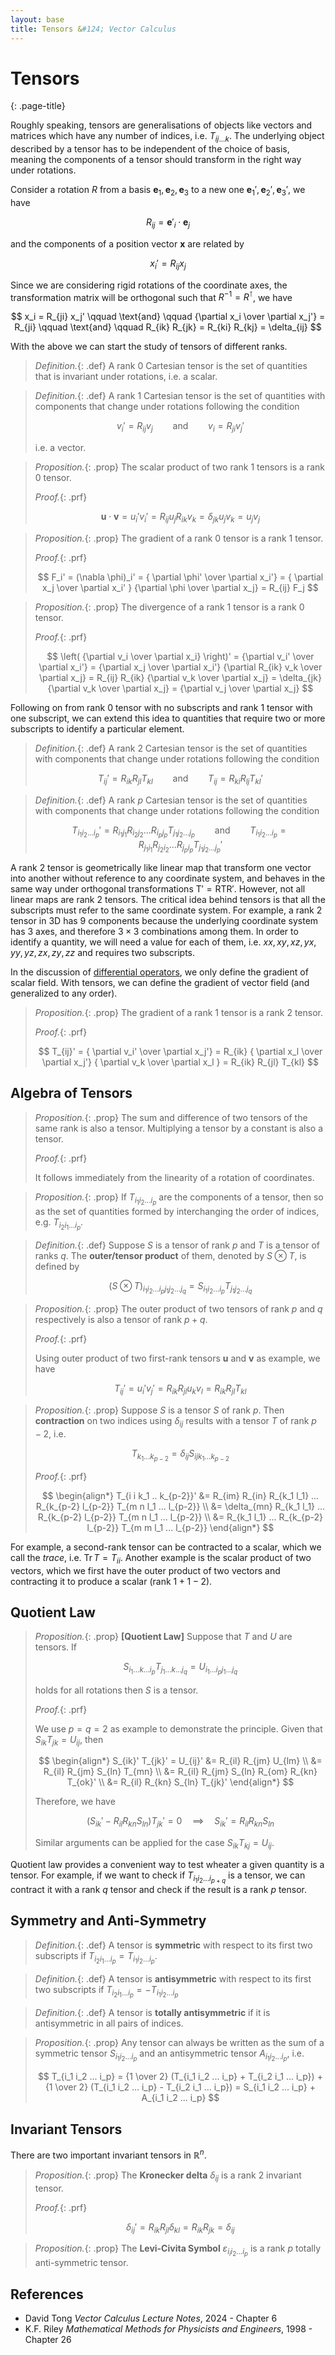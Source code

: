 ```yaml
---
layout: base
title: Tensors &#124; Vector Calculus
---
```


# Tensors
{: .page-title}

Roughly speaking, tensors are generalisations of objects like vectors and matrices which have any number of indices, i.e. $T_{ij...k}$.
The underlying object described by a tensor has to be independent of the choice of basis, meaning the components of a tensor should transform in the right way under rotations.

Consider a rotation $R$ from a basis $\mathbf{e}_1, \mathbf{e}_2, \mathbf{e}_3$ to a new one $\mathbf{e}_1', \mathbf{e}_2', \mathbf{e}_3'$, we have

$$
R_{ij} = \mathbf{e}'_i \cdot \mathbf{e}_j
$$

and the components of a position vector $\mathbf{x}$ are related by

$$
x_i' = R_{ij} x_j
$$

Since we are considering rigid rotations of the coordinate axes, the transformation matrix will be orthogonal such that $R^{-1} = R^\intercal$, we have

$$
x_i = R_{ji} x_j' \qquad \text{and} \qquad {\partial x_i \over \partial x_j'} = R_{ji}  \qquad \text{and} \qquad R_{ik} R_{jk} = R_{ki} R_{kj} = \delta_{ij}
$$

With the above we can start the study of tensors of different ranks.

> *Definition.*{: .def}
> A rank $0$ Cartesian tensor is the set of quantities that is invariant under rotations, i.e. a scalar.

> *Definition.*{: .def}
> A rank $1$ Cartesian tensor is the set of quantities with components that change under rotations following the condition
>
> $$
  v_i' = R_{ij} v_j \qquad \text{and} \qquad v_i = R_{ji} v_j'
  $$
>
> i.e. a vector.

> *Proposition.*{: .prop}
> The scalar product of two rank $1$ tensors is a rank $0$ tensor.
>
> *Proof.*{: .prf}
>
> $$
  \mathbf{u} \cdot \mathbf{v} = u_i' v_i' = R_{ij} u_j R_{ik} v_k = \delta_{jk} u_j v_k = u_j v_j
  $$

> *Proposition.*{: .prop}
> The gradient of a rank $0$ tensor is a rank $1$ tensor.
>
> *Proof.*{: .prf}
>
> $$
  F_i' = (\nabla \phi)_i' = { \partial \phi' \over \partial x_i'} = { \partial x_j \over \partial x_i' } {\partial \phi \over \partial x_j} = R_{ij} F_j
  $$

> *Proposition.*{: .prop}
> The divergence of a rank $1$ tensor is a rank $0$ tensor.
>
> *Proof.*{: .prf}
>
> $$
  \left( {\partial v_i \over \partial x_i} \right)' = {\partial v_i' \over \partial x_i'} = {\partial x_j \over \partial x_i'} {\partial R_{ik} v_k \over \partial x_j}
  = R_{ij} R_{ik} {\partial v_k \over \partial x_j} = \delta_{jk} {\partial v_k \over \partial x_j} = {\partial v_j \over \partial x_j}
  $$

Following on from rank $0$ tensor with no subscripts and rank $1$ tensor with one subscript, we can extend this idea to quantities that require two or more subscripts to identify a particular element.

> *Definition.*{: .def}
> A rank $2$ Cartesian tensor is the set of quantities with components that change under rotations following the condition
>
> $$
  T_{ij}' = R_{ik} R_{jl} T_{kl} \qquad \text{and} \qquad T_{ij} = R_{ki} R_{lj} T_{kl}'
  $$

> *Definition.*{: .def}
> A rank $p$ Cartesian tensor is the set of quantities with components that change under rotations following the condition
>
> $$
  T_{i_1 i_2 ... i_p}' = R_{i_1 j_1} R_{i_2 j_2} ... R_{i_p j_p} T_{j_1 j_2 ... j_p}
  \qquad \text{and} \qquad
  T_{i_1 i_2 ... i_p}  = R_{j_1 i_1} R_{j_2 i_2} ... R_{j_p i_p} T_{j_1 j_2 ... j_p}'
  $$

A rank $2$ tensor is geometrically like linear map that transform one vector into another without reference to any coordinate system, and behaves in the same way under orthogonal transformations $\mathsf{T}' = \mathsf{RTR'}$.
However, not all linear maps are rank $2$ tensors. The critical idea behind tensors is that all the subscripts must refer to the same coordinate system.
For example, a rank $2$ tensor in 3D has 9 components because the underlying coordinate system has $3$ axes, and therefore $3 \times 3$ combinations among them.
In order to identify a quantity, we will need a value for each of them, i.e. $xx, xy, xz, yx, yy, yz, zx, zy, zz$ and requires two subscripts.

In the discussion of [differential operators](differential-operators.md), we only define the gradient of scalar field.
With tensors, we can define the gradient of vector field (and generalized to any order).

> *Proposition.*{: .prop}
> The gradient of a rank $1$ tensor is a rank $2$ tensor.
>
> *Proof.*{: .prf}
>
> $$
  T_{ij}' = { \partial v_i' \over \partial x_j'} = R_{ik} { \partial x_l \over \partial x_j'} { \partial v_k \over \partial x_l } = R_{ik} R_{jl} T_{kl}
  $$

## Algebra of Tensors

> *Proposition.*{: .prop}
> The sum and difference of two tensors of the same rank is also a tensor.
> Multiplying a tensor by a constant is also a tensor.
>
> *Proof.*{: .prf}
>
> It follows immediately from the linearity of a rotation of coordinates.

> *Proposition.*{: .prop}
> If $T_{i_1 i_2 ... i_p}$ are the components of a tensor, then so as the set of quantities formed by interchanging the order of indices, e.g. $T_{i_2 i_1 ... i_p}$.

> *Definition.*{: .def}
> Suppose $S$ is a tensor of rank $p$ and $T$ is a tensor of ranks $q$.
> The **outer/tensor product** of them, denoted by $S \otimes T$, is defined by
>
> $$
  (S \otimes T)_{i_1 i_2 ... i_p j_1 j_2 ... j_q} = S_{i_1 i_2 ... i_p} T_{j_1 j_2 ... j_q}
  $$

> *Proposition.*{: .prop}
> The outer product of two tensors of rank $p$ and $q$ respectively is also a tensor of rank $p + q$.
>
> *Proof.*{: .prf}
>
> Using outer product of two first-rank tensors $\mathbf{u}$ and $\mathbf{v}$ as example, we have
>
> $$
  T_{ij}' = u_i' v_j' = R_{ik} R_{jl} u_k v_l = R_{ik} R_{jl} T_{kl}
  $$

> *Proposition.*{: .prop}
> Suppose $S$ is a tensor $S$ of rank $p$.
> Then **contraction** on two indices using $\delta_{ij}$ results with a tensor $T$ of rank $p - 2$, i.e.
>
> $$
  T_{k_1 ... k_{p-2}} = \delta_{ij} S_{ij k_1 ... k_{p-2}}
  $$
>
> *Proof.*{: .prf}
>
> $$
  \begin{align*}
  T_{i i k_1 .. k_{p-2}}' &= R_{im} R_{in} R_{k_1 l_1} ... R_{k_{p-2} l_{p-2}} T_{m n l_1 ... l_{p-2}} \\
  &= \delta_{mn} R_{k_1 l_1} ... R_{k_{p-2} l_{p-2}} T_{m n l_1 ... l_{p-2}} \\
  &= R_{k_1 l_1} ... R_{k_{p-2} l_{p-2}} T_{m m l_1 ... l_{p-2}}
  \end{align*}
  $$

For example, a second-rank tensor can be contracted to a scalar, which we call the _trace_, i.e. $\text{Tr}\, T = T_{ii}$.
Another example is the scalar product of two vectors, which we first have the outer product of two vectors and contracting it to produce a scalar (rank $1 + 1 - 2$).

## Quotient Law

> *Proposition.*{: .prop}
> **[Quotient Law]**
> Suppose that $T$ and $U$ are tensors.
> If
>
> $$
  S_{i_1 ... k ... i_p} T_{j_1 ... k ... j_q} = U_{i_1 ... i_p j_1 ... j_q}
  $$
>
> holds for all rotations then $S$ is a tensor.
>
> *Proof.*{: .prf}
>
> We use $p = q = 2$ as example to demonstrate the principle.
> Given that $S_{ik} T_{jk} = U_{ij}$, then
>
> $$
  \begin{align*}
  S_{ik}' T_{jk}' = U_{ij}' &= R_{il} R_{jm} U_{lm}  \\
  &= R_{il} R_{jm} S_{ln} T_{mn} \\
  &= R_{il} R_{jm} S_{ln} R_{om} R_{kn} T_{ok}' \\
  &= R_{il} R_{kn} S_{ln} T_{jk}'
  \end{align*}
  $$
>
> Therefore, we have
>
> $$
  (S_{ik}' - R_{il} R_{kn} S_{ln}) T_{jk}' = 0 \quad \implies \quad S_{ik}' = R_{il} R_{kn} S_{ln}
  $$
>
> Similar arguments can be applied for the case $S_{ik} T_{kj} = U_{ij}$.

Quotient law provides a convenient way to test wheater a given quantity is a tensor.
For example, if we want to check if $T_{i_1 i_2 ... i_{p+q}}$ is a tensor, we can contract it with a rank $q$ tensor and check if the result is a rank $p$ tensor.

## Symmetry and Anti-Symmetry

> *Definition.*{: .def}
> A tensor is **symmetric** with respect to its first two subscripts if $T_{i_2 i_1 ... i_p} = T_{i_1 i_2 ... i_p}$.

> *Definition.*{: .def}
> A tensor is **antisymmetric** with respect to its first two subscripts if $T_{i_2 i_1 ... i_p} = -T_{i_1 i_2 ... i_p}$

> *Definition.*{: .def}
> A tensor is **totally antisymmetric** if it is antisymmetric in all pairs of indices.

> *Proposition.*{: .prop}
> Any tensor can always be written as the sum of a symmetric tensor $S_{i_1 i_2 ... i_p}$ and an antisymmetric tensor $A_{i_1 i_2 ... i_p}$, i.e.
>
> $$
  T_{i_1 i_2 ... i_p} = {1 \over 2} (T_{i_1 i_2 ... i_p} + T_{i_2 i_1 ... i_p}) + {1 \over 2} (T_{i_1 i_2 ... i_p} - T_{i_2 i_1 ... i_p}) = S_{i_1 i_2 ... i_p} + A_{i_1 i_2 ... i_p}
  $$

## Invariant Tensors

There are two important invariant tensors in $\mathbb{R}^n$.

> *Proposition.*{: .prop}
> The **Kronecker delta** $\delta_{ij}$ is a rank $2$ invariant tensor.
>
> *Proof.*{: .prf}
>
> $$
  \delta_{ij}' = R_{ik} R_{jl} \delta_{kl} = R_{ik} R_{jk} = \delta_{ij}
  $$

> *Proposition.*{: .prop}
> The **Levi-Civita Symbol** $\varepsilon_{i_i i_2 ... i_p}$ is a rank $p$ totally anti-symmetric tensor.

## References

* David Tong _Vector Calculus Lecture Notes_, 2024 - Chapter 6
* K.F. Riley _Mathematical Methods for Physicists and Engineers_, 1998 - Chapter 26
